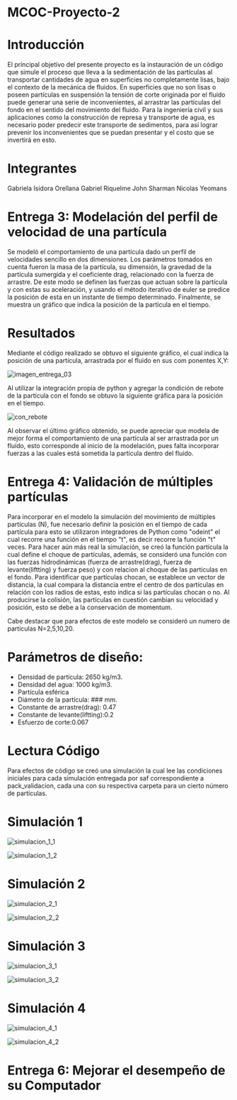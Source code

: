 # MCOC-Proyecto-2

Introducción
==============

El principal objetivo del presente proyecto es la instauración de un código que simule el proceso que lleva a la sedimentación de las partículas al transportar cantidades de agua en superficies no completamente lisas, bajo el contexto de la mecánica de fluidos. En superficies que no son lisas o poseen partículas en suspensión la tensión de corte originada por el fluído puede generar una serie de inconvenientes, al arrastrar las partículas del fondo en el sentido del movimiento del fluido. Para la ingeniería civil y sus aplicaciones como la construcción de represa y transporte de agua, es necesario poder predecir este transporte de sedimentos, para así lograr prevenir los inconvenientes que se puedan presentar y el costo que se invertirá en esto. 

Integrantes
==============

Gabriela Isidora Orellana
Gabriel Riquelme
John Sharman
Nicolas Yeomans

Entrega 3: Modelación del perfil de velocidad de una partícula 
==============
Se modeló el comportamiento de una partícula dado un perfil de velocidades sencillo en dos dimensiones. Los parámetros tomados en cuenta fueron la masa de la partícula, su dimensión, la gravedad de la partícula sumergida y el coeficiente drag, relacionado con la fuerza de arrastre. De este modo se definen las fuerzas que actuan sobre la partícula y con estas su aceleración, y usando el método iterativo de euler se predice la posición de esta en un instante de tiempo determinado. Finalmente, se muestra un gráfico que indica la posición de la partícula en el tiempo. 

Resultados
==============

Mediante el código realizado se obtuvo el siguiente gráfico, el cual indica la posición de una partícula, arrastrada por el fluido en sus com ponentes X,Y:

![imagen_entrega_03](https://user-images.githubusercontent.com/53490100/66011537-ee42df80-e499-11e9-8348-09c269d8cbe5.PNG)

Al utilizar la integración propia de python y agregar la condición de rebote de la partícula con el fondo se obtuvo la siguiente gráfica para la posición en el tiempo.

![con_rebote](https://user-images.githubusercontent.com/53490100/66012138-4f6bb280-e49c-11e9-9af2-b6b18cd7ac7f.PNG)

Al observar el último gráfico obtenido, se puede apreciar que modela de mejor forma el comportamiento de una partícula al ser arrastrada por un fluído, esto corresponde al inicio de la modelación, pues falta incorporar fuerzas a las cuales está sometida la partícula dentro del fluído.

Entrega 4: Validación de múltiples partículas 
==============
Para incorporar en el modelo la simulación del movimiento de múltiples partículas (N), fue necesario definir la posición en el tiempo de cada partícula para esto se utilizaron integradores de Python como "odeint" el cual recorre una función en el tiempo "t", es decir recorre la función "t" veces. Para hacer aún más real la simulación, se creó la función partícula la cual define el choque de partículas, además, se consideró una función con las fuerzas hidrodinámicas (fuerza de arrastre(drag), fuerza de levante(liftting) y fuerza peso) y con relacion al choque de las particulas en el fondo.
Para identificar que partículas chocan, se establece un vector de distancia, la cual compara la distancia entre el centro de dos partículas en relación con los radios de estas, esto indica si las partículas chocan o no. Al producirse la colisión, las partículas en cuestión cambian su velocidad y posición, esto se debe a la conservación de momentum.

Cabe destacar que para efectos de este modelo se consideró un numero de partículas N=2,5,10,20.

Parámetros de diseño:
===============
- Densidad de partícula:  2650 kg/m3. 
- Densidad del agua: 1000 kg/m3.
- Partícula esférica
- Diámetro de la partícula: ### mm.
- Constante de arrastre(drag): 0.47 
- Constante de levante(liftting):0.2
- Esfuerzo de corte:0.067

Lectura Código
=================
Para efectos de código se creó una simulación la cual lee las condiciones iniciales para cada simulación entregada por saf correspondiente a pack_validacion, cada una con su respectiva carpeta para un cierto número de partículas.

Simulación 1
==========
![simulacion_1_1](https://user-images.githubusercontent.com/53490100/66692259-032a2a80-ec73-11e9-99a9-eeb704ead90e.PNG)

![simulacion_1_2](https://user-images.githubusercontent.com/53490100/66692291-69af4880-ec73-11e9-8829-879e9a4b12af.PNG)


Simulación 2
==========
![simulacion_2_1](https://user-images.githubusercontent.com/53490100/66692394-5fda1500-ec74-11e9-99d3-7f5ca6225888.PNG)

![simulacion_2_2](https://user-images.githubusercontent.com/53490100/66692397-741e1200-ec74-11e9-83af-e16d54c8e442.PNG)



Simulación 3
==========
![simulacion_3_1](https://user-images.githubusercontent.com/53490100/66692480-2ce45100-ec75-11e9-899d-150267f282ca.PNG)

![simulacion_3_2](https://user-images.githubusercontent.com/53490100/66692491-3ff72100-ec75-11e9-9ac7-01589732e143.PNG)

Simulación 4
==========
![simulacion_4_1](https://user-images.githubusercontent.com/53490100/66692790-30c5a280-ec78-11e9-9122-6e3feab0b734.PNG)

![simulacion_4_2](https://user-images.githubusercontent.com/53490100/66692798-476bf980-ec78-11e9-9a85-bff59d5917ea.PNG)

Entrega 6: Mejorar el desempeño de su Computador
==============

